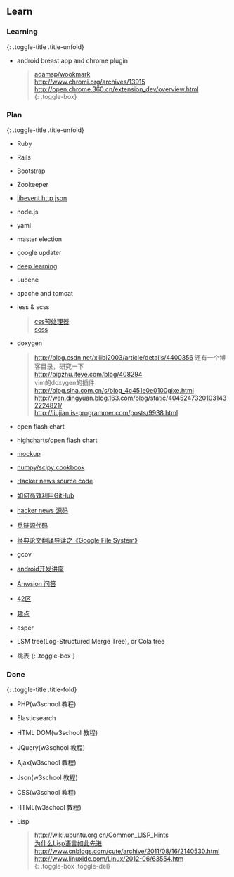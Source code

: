 
## Learn

### Learning
{: .toggle-title .title-unfold}

* android breast app and chrome plugin

    > [adamsp/wookmark](https://github.com/adamsp/wookmark)     
    > <http://www.chromi.org/archives/13915>        
    > <http://open.chrome.360.cn/extension_dev/overview.html>       
{: .toggle-box}

### Plan
{: .toggle-title .title-unfold}

* Ruby
* Rails
* Bootstrap
* Zookeeper 
* [libevent http json](http://blog.csdn.net/jiang1013nan/article/details/5674349)
* node.js
* yaml
* master election
* google updater
* [deep learning](http://blog.csdn.net/abcjennifer/article/details/7826917)
* Lucene
* apache and tomcat
* less & scss 

    > [css预处理器](http://www.lesscss.net/)    
    > [scss](http://sass-lang.com/)

* doxygen

    > <http://blog.csdn.net/xilibi2003/article/details/4400356> 还有一个博客目录，研究一下      
    > <http://bigzhu.iteye.com/blog/408294>         
    > vim的doxygen的插件        
    > <http://blog.sina.com.cn/s/blog_4c451e0e0100gixe.html>        
    > <http://wen.dingyuan.blog.163.com/blog/static/40452473201031432224821/>       
    > <http://liujian.is-programmer.com/posts/9938.html>        

* open flash chart
* [highcharts](http://www.highcharts.com/)/open flash chart
* [mockup](http://www.balsamiq.com/products/mockups)
* [numpy/scipy cookbook](http://www.scipy.org/Cookbook)
* [Hacker news source code](https://github.com/nex3/arc/)
* [如何高效利用GitHub](http://www.yangzhiping.com/tech/github.html)
* [hacker news 源码](https://github.com/nex3/arc/)
* [觅链源代码](https://github.com/QLeelulu/ohlala)
* [经典论文翻译导读之《Google File System》](http://kb.cnblogs.com/page/174130/)
* gcov
* [android开发讲座](http://www.infoq.com/cn/presentations/android-taobao-clients-user-experience-practice?utm_source=infoq&utm_medium=related_content_link&utm_campaign=relatedContent_interviews_clk)
* [Anwsion 问答](http://www.wecenter.com/downloads/)
* [42区](http://42qu.com/channel)
* [趣点](http://qudian.so/)
* esper
* LSM tree(Log-Structured Merge Tree), or Cola tree
* 跳表
{: .toggle-box }

### Done
{: .toggle-title .title-fold}

* PHP(w3school 教程)
* Elasticsearch
* HTML DOM(w3school 教程)
* JQuery(w3school 教程)
* Ajax(w3school 教程)
* Json(w3school 教程)
* CSS(w3school 教程)
* HTML(w3school 教程)
* Lisp

    > <http://wiki.ubuntu.org.cn/Common_LISP_Hints>     
    > [为什么Lisp语言如此先进](http://www.ruanyifeng.com/blog/2010/10/why_lisp_is_superior.html)        
    > <http://www.cnblogs.com/cute/archive/2011/08/16/2140530.html>     
    > <http://www.linuxidc.com/Linux/2012-06/63554.htm>     
{: .toggle-box .toggle-del}
